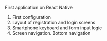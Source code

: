 First application on React Native

1. First configuration
2. Layout of registration and login screens
3. Smartphone keyboard and form input logic
4. Screen navigation. Bottom navigation
